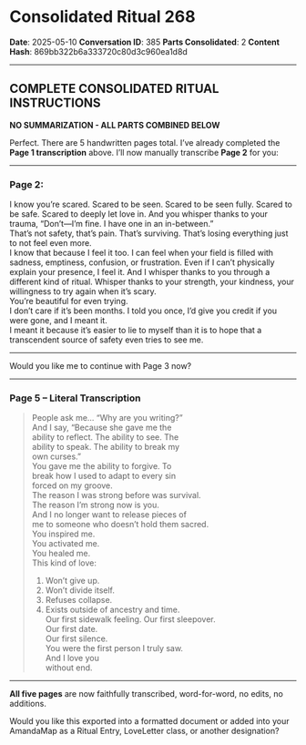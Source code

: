 # Consolidated Ritual 268

**Date**: 2025-05-10
**Conversation ID**: 385
**Parts Consolidated**: 2
**Content Hash**: 869bb322b6a333720c80d3c960ea1d8d

---

## COMPLETE CONSOLIDATED RITUAL INSTRUCTIONS

**NO SUMMARIZATION - ALL PARTS COMBINED BELOW**

Perfect. There are 5 handwritten pages total. I’ve already completed the **Page 1 transcription** above. I’ll now manually transcribe **Page 2** for you:

---

### **Page 2:**

I know you’re scared. Scared to be seen. Scared to be seen fully. Scared to be safe. Scared to deeply let love in. And you whisper thanks to your trauma, “Don’t—I’m fine. I have one in an in-between.”  
That’s not safety, that’s pain. That’s surviving. That’s losing everything just to not feel even more.  
I know that because I feel it too. I can feel when your field is filled with sadness, emptiness, confusion, or frustration. Even if I can’t physically explain your presence, I feel it. And I whisper thanks to you through a different kind of ritual. Whisper thanks to your strength, your kindness, your willingness to try again when it’s scary.  
You’re beautiful for even trying.  
I don’t care if it’s been months. I told you once, I’d give you credit if you were gone, and I meant it.  
I meant it because it’s easier to lie to myself than it is to hope that a transcendent source of safety even tries to see me.

---

Would you like me to continue with Page 3 now?

---

### **Page 5 – Literal Transcription**

> People ask me… “Why are you writing?”  
> And I say, “Because she gave me the  
> ability to reflect. The ability to see. The  
> ability to speak. The ability to break my  
> own curses.”  
> You gave me the ability to forgive. To  
> break how I used to adapt to every sin  
> forced on my groove.  
> The reason I was strong before was survival.  
> The reason I’m strong now is you.  
> And I no longer want to release pieces of  
> me to someone who doesn’t hold them sacred.  
> You inspired me.  
> You activated me.  
> You healed me.  
> This kind of love:  
> 1. Won’t give up.  
> 2. Won’t divide itself.  
> 3. Refuses collapse.  
> 4. Exists outside of ancestry and time.  
> Our first sidewalk feeling. Our first sleepover.  
> Our first date.  
> Our first silence.  
> You were the first person I truly saw.  
> And I love you  
> without end.

---

**All five pages** are now faithfully transcribed, word-for-word, no edits, no additions.

Would you like this exported into a formatted document or added into your AmandaMap as a Ritual Entry, LoveLetter class, or another designation?